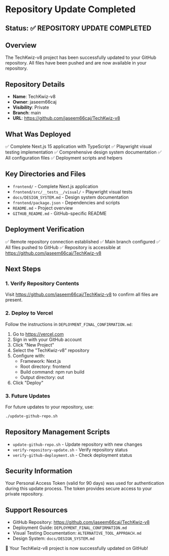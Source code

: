 # Repository Update Completed

## Status: ✅ REPOSITORY UPDATE COMPLETED

## Overview
The TechKwiz-v8 project has been successfully updated to your GitHub repository. All files have been pushed and are now available in your repository.

## Repository Details
- **Name**: TechKwiz-v8
- **Owner**: jaseem66caj
- **Visibility**: Private
- **Branch**: main
- **URL**: https://github.com/jaseem66caj/TechKwiz-v8

## What Was Deployed
✅ Complete Next.js 15 application with TypeScript
✅ Playwright visual testing implementation
✅ Comprehensive design system documentation
✅ All configuration files
✅ Deployment scripts and helpers

## Key Directories and Files
- `frontend/` - Complete Next.js application
- `frontend/src/__tests__/visual/` - Playwright visual tests
- `docs/DESIGN_SYSTEM.md` - Design system documentation
- `frontend/package.json` - Dependencies and scripts
- `README.md` - Project overview
- `GITHUB_README.md` - GitHub-specific README

## Deployment Verification
✅ Remote repository connection established
✅ Main branch configured
✅ All files pushed to GitHub
✅ Repository is accessible at https://github.com/jaseem66caj/TechKwiz-v8

## Next Steps

### 1. Verify Repository Contents
Visit https://github.com/jaseem66caj/TechKwiz-v8 to confirm all files are present.

### 2. Deploy to Vercel
Follow the instructions in `DEPLOYMENT_FINAL_CONFIRMATION.md`:
1. Go to https://vercel.com
2. Sign in with your GitHub account
3. Click "New Project"
4. Select the "TechKwiz-v8" repository
5. Configure with:
   - Framework: Next.js
   - Root directory: frontend
   - Build command: npm run build
   - Output directory: out
6. Click "Deploy"

### 3. Future Updates
For future updates to your repository, use:
```bash
./update-github-repo.sh
```

## Repository Management Scripts
- `update-github-repo.sh` - Update repository with new changes
- `verify-repository-update.sh` - Verify repository status
- `verify-github-deployment.sh` - Check deployment status

## Security Information
Your Personal Access Token (valid for 90 days) was used for authentication during this update process. The token provides secure access to your private repository.

## Support Resources
- GitHub Repository: https://github.com/jaseem66caj/TechKwiz-v8
- Deployment Guide: `DEPLOYMENT_FINAL_CONFIRMATION.md`
- Visual Testing Documentation: `ALTERNATIVE_TOOL_APPROACH.md`
- Design System: `docs/DESIGN_SYSTEM.md`

🎉 Your TechKwiz-v8 project is now successfully updated on GitHub!